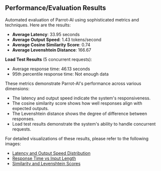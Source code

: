 
## Performance/Evaluation Results

Automated evaluation of Parrot-AI using sophisticated metrics and techniques.
Here are the results:

- **Average Latency**: 33.95 seconds
- **Average Output Speed**: 1.43 tokens/second
- **Average Cosine Similarity Score**: 0.74
- **Average Levenshtein Distance**: 166.67

**Load Test Results** (5 concurrent requests):
- Average response time: 46.13 seconds
- 95th percentile response time: Not enough data

These metrics demonstrate Parrot-AI's performance across various dimensions:
- The latency and output speed indicate the system's responsiveness.
- The cosine similarity score shows how well responses align with expected outputs.
- The Levenshtein distance shows the degree of difference between responses.
- Load test results demonstrate the system's ability to handle concurrent requests.

For detailed visualizations of these results, please refer to the following images:
- [Latency and Output Speed Distribution](assets/latency_output_speed.png)
- [Response Time vs Input Length](assets/response_time_vs_length.png)
- [Similarity and Levenshtein Scores](assets/similarity_levenshtein.png)
